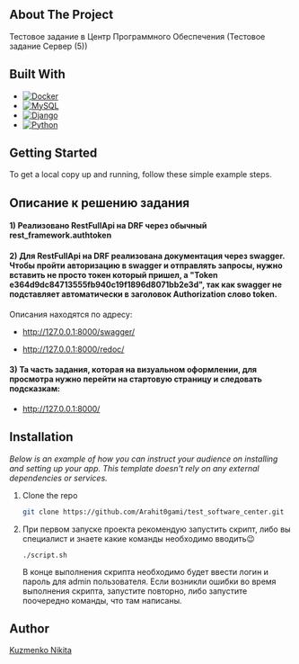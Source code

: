 
<!-- ABOUT THE PROJECT -->
## About The Project

Тестовое задание в Центр Программного Обеспечения (Тестовое задание Сервер (5))


## Built With

* [![Docker][docker.com]][Docker-url]
* [![MySQL][mysql.org]][mysql-url]
* [![Django][djangoproject.com]][Django-url]
* [![Python][Python.org]][Python-url]

<!-- GETTING STARTED -->
## Getting Started

To get a local copy up and running, follow these simple example steps.

## Описание к решению задания

#### 1) Реализовано RestFullApi на DRF через обычный rest_framework.authtoken

#### 2) Для RestFullApi на DRF реализована документация через swagger. Чтобы пройти авторизацию в swagger и отправлять запросы, нужно вставить не просто токен который пришел, а "Token e364d9dc84713555fb940c19f1896d8071bb2e3d", так как swagger не подставляет автоматически в заголовок Authorization слово token. 

Описания находятся по адресу:

- <http://127.0.0.1:8000/swagger/>

- <http://127.0.0.1:8000/redoc/>

#### 3) Та часть задания, которая на визуальном оформлении, для просмотра нужно перейти на стартовую страницу и следовать подсказкам:
   - <http://127.0.0.1:8000/>


## Installation

_Below is an example of how you can instruct your audience on installing and setting up your app. This template doesn't rely on any external dependencies or services._

1. Clone the repo
   ```bash
   git clone https://github.com/Arahit0gami/test_software_center.git
   ```
2. При первом запуске проекта рекомендую запустить скрипт, либо вы специалист и знаете какие команды необходимо вводить😉
   ```
   ./script.sh
   ```
   В конце выполнения скрипта необходимо будет ввести логин и пароль для admin пользователя.
   Если возникли ошибки во время выполнения скрипта, запустите повторно, либо запустите поочередно команды, что там написаны.


## Author
[Kuzmenko Nikita](https://github.com/Arahit0gami)


<!-- MARKDOWN LINKS & IMAGES -->
<!-- https://www.markdownguide.org/basic-syntax/#reference-style-links -->
[djangoproject.com]: https://img.shields.io/badge/Django-4.2.5-green?style=plastic&logo=Django
[Django-url]: https://www.djangoproject.com/
[Python.org]: https://img.shields.io/badge/Python-3.11.0-green?style=plastic&logo=python
[Python-url]: https://python.org
[mysql.org]: https://img.shields.io/badge/MySQL-latest-green?style=plastic&logo=MySQL
[mysql-url]: https://www.mysql.com/
[docker.com]: https://img.shields.io/badge/Docker--compose-3.8-green?style=plastic&logo=docker
[Docker-url]: https://docker.com


